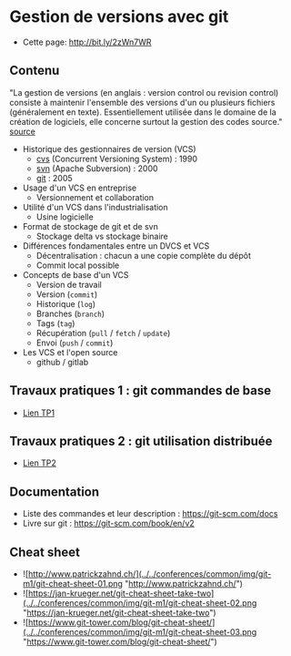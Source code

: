 # Gestion de versions avec git

- Cette page: http://bit.ly/2zWn7WR

## Contenu

"La gestion de versions (en anglais : version control ou revision control) consiste à maintenir l'ensemble des versions d'un ou plusieurs fichiers (généralement en texte). Essentiellement utilisée dans le domaine de la création de logiciels, elle concerne surtout la gestion des codes source." [source](https://fr.wikipedia.org/wiki/Gestion_de_versions)

- Historique des gestionnaires de version (VCS)
    - [cvs](https://en.wikipedia.org/wiki/Concurrent_Versions_System) (Concurrent Versioning System) : 1990
    - [svn](https://en.wikipedia.org/wiki/Apache_Subversion) (Apache Subversion) : 2000
    - [git](https://en.wikipedia.org/wiki/Git) : 2005
- Usage d'un VCS en entreprise
    - Versionnement et collaboration
- Utilité d'un VCS dans l'industrialisation
    - Usine logicielle
- Format de stockage de git et de svn
    - Stockage delta vs stockage binaire
- Différences fondamentales entre un DVCS et VCS
    - Décentralisation : chacun a une copie complète du dépôt
    - Commit local possible
- Concepts de base d'un VCS
    - Version de travail
    - Version (`commit`)
    - Historique (`log`)
    - Branches (`branch`)
    - Tags (`tag`)
    - Récupération (`pull` / `fetch` / `update`)
    - Envoi (`push` / `commit`)
- Les VCS et l'open source
    - github / gitlab

## Travaux pratiques 1 : git commandes de base

- [Lien TP1](tp1.md)

## Travaux pratiques 2 : git utilisation distribuée

- [Lien TP2](tp2.md)

## Documentation

- Liste des commandes et leur description : https://git-scm.com/docs
- Livre sur git : https://git-scm.com/book/en/v2

## Cheat sheet

- ![http://www.patrickzahnd.ch/](../../conferences/common/img/git-m1/git-cheat-sheet-01.png "http://www.patrickzahnd.ch/")
- ![https://jan-krueger.net/git-cheat-sheet-take-two](../../conferences/common/img/git-m1/git-cheat-sheet-02.png "https://jan-krueger.net/git-cheat-sheet-take-two")
- ![https://www.git-tower.com/blog/git-cheat-sheet/](../../conferences/common/img/git-m1/git-cheat-sheet-03.png "https://www.git-tower.com/blog/git-cheat-sheet/")

